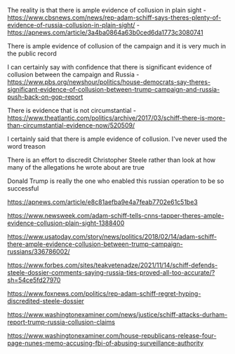 The reality is that there is ample evidence of collusion in plain sight - https://www.cbsnews.com/news/rep-adam-schiff-says-theres-plenty-of-evidence-of-russia-collusion-in-plain-sight/ - https://apnews.com/article/3a4ba0864a63b0ced6da1773c3080741

There is ample evidence of collusion of the campaign and it is very much in the public record

I can certainly say with confidence that there is significant evidence of collusion between the campaign and Russia - https://www.pbs.org/newshour/politics/house-democrats-say-theres-significant-evidence-of-collusion-between-trump-campaign-and-russia-push-back-on-gop-report

There is evidence that is not circumstantial - https://www.theatlantic.com/politics/archive/2017/03/schiff-there-is-more-than-circumstantial-evidence-now/520509/

I certainly said that there is ample evidence of collusion. I've never used the word treason

There is an effort to discredit Christopher Steele rather than look at how many of the allegations he wrote about are true

Donald Trump is really the one who enabled this russian operation to be so successful


https://apnews.com/article/e8c81aefba9e4a7feab7702e61c51be3

https://www.newsweek.com/adam-schiff-tells-cnns-tapper-theres-ample-evidence-collusion-plain-sight-1388400

https://www.usatoday.com/story/news/politics/2018/02/14/adam-schiff-there-ample-evidence-collusion-between-trump-campaign-russians/336786002/

https://www.forbes.com/sites/teakvetenadze/2021/11/14/schiff-defends-steele-dossier-comments-saying-russia-ties-proved-all-too-accurate/?sh=54ce5fd27970

https://www.foxnews.com/politics/rep-adam-schiff-regret-hyping-discredited-steele-dossier

https://www.washingtonexaminer.com/news/justice/schiff-attacks-durham-report-trump-russia-collusion-claims

https://www.washingtonexaminer.com/house-republicans-release-four-page-nunes-memo-accusing-fbi-of-abusing-surveillance-authority
